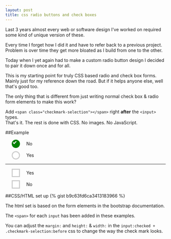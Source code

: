 ```yaml
---
layout: post
title: css radio buttons and check boxes
---
```

Last 3 years almost every web or software design I've worked on required some kind of unique version of these.

Every time I forget how I did it and have to refer back to a previous project. Problem is over time they get more bloated as I build from one to the other.

Today when I yet again had to make a custom radio button design I decided to pair it down once and for all.

This is my starting point for truly CSS based radio and check box forms. Mainly just for my reference down the road. But if it helps anyone else, well that's good too.

The only thing that is different from just writing normal check box & radio form elements to make this work?

Add `<span class="checkmark-selection"></span>` right **after** the `<input>` types.  
That's it. The rest is done with CSS. No images. No JavaScript.

##Example
<style>
  .example .checkbox,
  .example .radio {
    position: relative;
    display: block;
    margin-top: 10px;
    margin-bottom: 10px;
  }
  .example .checkbox label,
  .example .radio label {
    min-height: 20px;
    padding-left: 20px;
    margin-bottom: 0;
    font-weight: 400;
    line-height: 25px;
    cursor: pointer;
  }
  .example label {
    display: inline-block;
    max-width: 100%;
    margin-bottom: 5px;
    font-weight: 700;
  }
  .example .radio input[type="radio"],
  .example .checkbox input[type="checkbox"] {
    position: absolute;
    display: block;
    float: left;
    margin: 0px;
    width: 25px;
    height: 25px;
    opacity: 0;
    cursor: pointer;
  }
  .example span.checkmark-selection {
    display: block;
    float: left;
    margin: 0px 20px 0px 0px;
    width: 20px;
    height: 20px;
    background: #fff;
    border: 3px solid #ccc;
    border-radius: 50%;
  }
  .example input:checked + .checkmark-selection {
    background: green;
    border: 3px solid green;
  }
  .example input:checked + .checkmark-selection:before {
    content: "";
    position: absolute;
    margin: 2px 1px;
    height: 0.2rem;
    width: .5rem;
    background: transparent;
    border: 3px solid #f2f2f2;
    border-top-style: none !important;
    border-right-style: none !important;
    border-radius: 0px;
    transform: rotate(-45deg);
  }
  .example input[type="checkbox"] + .checkmark-selection {
    border-radius: 0px;
  }
</style>
<div class="example">
  <form>
    <div class="radio">
      <label>
        <input type="radio" name="optionsRadios" id="optionsRadios1" value="option1" checked>
        <span class="checkmark-selection"></span>
        No
      </label>
    </div>
    <div class="radio">
      <label>
        <input type="radio" name="optionsRadios" id="optionsRadios2" value="option2">
        <span class="checkmark-selection"></span>
        Yes
      </label>
    </div>
    <hr>
    <div class="checkbox">
      <label>
        <input type="checkbox" value="">
        <span class="checkmark-selection"></span>
        Yes
      </label>
    </div>
    <div class="checkbox">
      <label>
        <input type="checkbox" value="">
        <span class="checkmark-selection"></span>
        No
      </label>
    </div>
  </form>
</div>

##CSS/HTML set up
{% gist b9c63fd6ca3413183966 %}

The html set is based on the form elements in the bootstrap documentation.

The `<span>` for each `input` has been added in these examples.

You can adjust the `margin:` and `height:` & `width:` in the `input:checked + .checkmark-selection:before` css to change the way the check mark looks.

